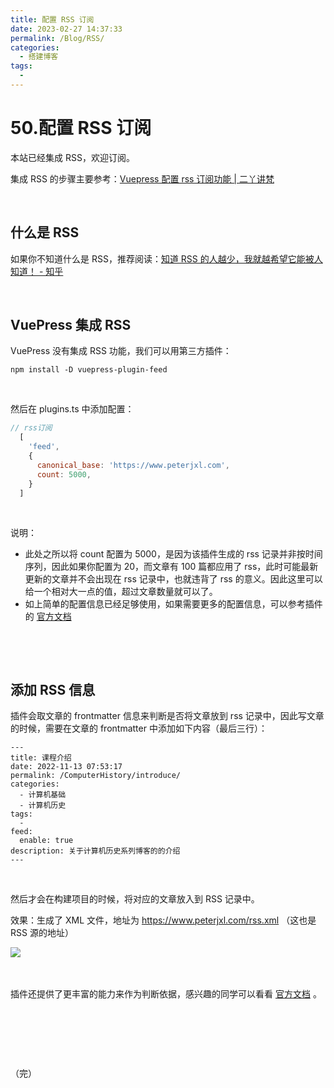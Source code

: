 ```yaml
---
title: 配置 RSS 订阅
date: 2023-02-27 14:37:33
permalink: /Blog/RSS/
categories:
  - 搭建博客
tags:
  - 
---
```


# 50.配置 RSS 订阅

本站已经集成 RSS，欢迎订阅。

集成 RSS 的步骤主要参考：[Vuepress 配置 rss 订阅功能 | 二丫讲梵](https://wiki.eryajf.net/pages/dbc829/)

‍<!-- more -->

## 什么是 RSS

如果你不知道什么是 RSS，推荐阅读：[知道 RSS 的人越少，我就越希望它能被人知道！ - 知乎](https://zhuanlan.zhihu.com/p/349349861)

‍

## VuePress 集成 RSS

VuePress 没有集成 RSS 功能，我们可以用第三方插件：

```
npm install -D vuepress-plugin-feed
```

‍

然后在 plugins.ts 中添加配置：

```js
// rss订阅
  [ 
    'feed', 
    {
      canonical_base: 'https://www.peterjxl.com',
      count: 5000,
    } 
  ]
```

‍

说明：

* 此处之所以将 count 配置为 5000，是因为该插件生成的 rss 记录并非按时间序列，因此如果你配置为 20，而文章有 100 篇都应用了 rss，此时可能最新更新的文章并不会出现在 rss 记录中，也就违背了 rss 的意义。因此这里可以给一个相对大一点的值，超过文章数量就可以了。
* 如上简单的配置信息已经足够使用，如果需要更多的配置信息，可以参考插件的 [官方文档](https://github.com/webmasterish/vuepress-plugin-feed#usage)

‍

‍

## 添加 RSS 信息

插件会取文章的 frontmatter 信息来判断是否将文章放到 rss 记录中，因此写文章的时候，需要在文章的 frontmatter 中添加如下内容（最后三行）：

```
---
title: 课程介绍
date: 2022-11-13 07:53:17
permalink: /ComputerHistory/introduce/
categories:
  - 计算机基础
  - 计算机历史
tags:
  - 
feed:
  enable: true
description: 关于计算机历史系列博客的的介绍
---
```

‍

然后才会在构建项目的时候，将对应的文章放入到 RSS 记录中。

效果：生成了 XML 文件，地址为 https://www.peterjxl.com/rss.xml （这也是 RSS 源的地址）

​![](https://image.peterjxl.com/blog/image-20240107094653-k3f09bp.png)​

‍

插件还提供了更丰富的能力来作为判断依据，感兴趣的同学可以看看 [官方文档](https://github.com/webmasterish/vuepress-plugin-feed#usage) 。

‍

‍

‍

（完）

‍
